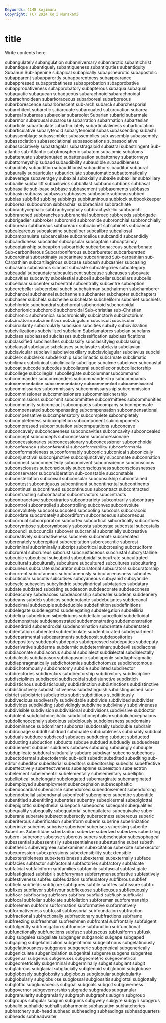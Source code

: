 ```yaml
---
Keywords: 4148 kojimura
Copyright: (C) 2024 Koji Murakami
---
```


# title

Write contents here.



subangulately subangulation subanniversary subantarctic
subantichrist subantique subantiquely subantiqueness subantiquities subantiquity Subanun Sub-apenine subapical subapically
subaponeurotic subapostolic subapparent subapparently subapparentness subappearance subappressed subapprobatiness subapprobation subapprobative
subapprobativeness subapprobatory subapterous subaqua subaqual subaquatic subaquean subaqueous subarachnoid subarachnoidal
subarachnoidean subarboraceous subarboreal subarboreous subarborescence subarborescent sub-arch subarch subarchesporial subarchitect
subarctic subarcuate subarcuated subarcuation subarea subareal subareas subareolar subareolet Subarian
subarid subarmale subarmor subarousal subarouse subarration subarrhation subartesian subarticle subarticulate
subarticulately subarticulateness subarticulation subarticulative subarytenoid subarytenoidal subas subascending subashi subassemblage
subassembler subassemblies sub-assembly subassembly subassociation subassociational subassociations subassociative subassociatively subastragalar
subastragaloid subastral subastringent Sub-atlantic sub-Atlantic subatmospheric subatom subatomic subatoms subattenuate
subattenuated subattenuation subattorney subattorneys subattorneyship subaud subaudibility subaudible subaudibleness subaudibly
subaudition subauditionist subauditor subauditur subaural subaurally subauricular subauriculate subautomatic subautomatically
subaverage subaveragely subaxial subaxially subaxile subaxillar subaxillary subbailie subbailiff subbailiwick
subballast subband subbank subbasal subbasaltic sub-base subbase subbasement subbasements subbases
subbasin subbass subbassa subbasses subbeadle subbeau subbed subbias subbifid subbing
subbings subbituminous subblock subbookkeeper subboreal subbourdon subbrachial subbrachian subbrachiate subbrachycephalic
subbrachycephaly subbrachyskelic subbranch subbranched subbranches subbranchial subbreed subbreeds subbrigade subbrigadier
subbroker subbromid subbromide subbronchial subbronchially subbureau subbureaus subbureaux subcabinet subcabinets
subcaecal subcalcareous subcalcarine subcaliber subcalibre subcallosal subcampanulate subcancellate subcancellous subcandid
subcandidly subcandidness subcantor subcapsular subcaptain subcaptaincy subcaptainship subcaption subcarbide subcarbonaceous
subcarbonate Sub-carboniferous Subcarboniferous subcarbureted subcarburetted subcardinal subcardinally subcarinate subcarinated Sub-carpathian
sub-Carpathian subcartilaginous subcase subcash subcashier subcasing subcasino subcasinos subcast subcaste
subcategories subcategory subcaudal subcaudate subcaulescent subcause subcauses subcavate subcavities subcavity
subcelestial subcell subcellar subcellars subcells subcellular subcenter subcentral subcentrally subcentre
subception subcerebellar subcerebral subch subchairman subchairmen subchamberer subchancel subchannel subchannels
subchanter subchapter subchapters subchaser subchela subchelae subchelate subcheliform subchief subchiefs
subchloride subchondral subchordal subchorioid subchorioidal subchorionic subchoroid subchoroidal Sub-christian sub-Christian
subchronic subchronical subchronically subcinctoria subcinctorium subcincttoria subcineritious subcingulum subcircuit subcircular
subcircularity subcircularly subcision subcities subcity subcivilization subcivilizations subcivilized subclaim Subclamatores
subclan subclans subclass subclassed subclasses subclassification subclassifications subclassified subclassifies subclassify
subclassifying subclassing subclausal subclause subclauses subclavate subclavia subclavian subclavicular subclavii
subclavioaxillary subclaviojugular subclavius subclei subclerk subclerks subclerkship subclimactic subclimate subclimatic
subclimax subclinical subclinically subclique subclone subclover subcoastal subcoat subcode subcodes
subcollateral subcollector subcollectorship subcollege subcollegial subcollegiate subcolumnar subcommand subcommander subcommanders
subcommandership subcommands subcommendation subcommendatory subcommended subcommissarial subcommissaries subcommissary subcommissaryship subcommission
subcommissioner subcommissioners subcommissionership subcommissions subcommit subcommittee subcommittees subcommunities subcommunity subcompact
subcompacts subcompany subcompensate subcompensated subcompensating subcompensation subcompensational subcompensative subcompensatory subcomplete
subcompletely subcompleteness subcompletion subcomponent subcomponents subcompressed subcomputation subcomputations subconcave subconcavely
subconcaveness subconcavities subconcavity subconcealed subconcept subconcepts subconcession subconcessionaire subconcessionaries subconcessionary
subconcessioner subconchoidal subconference subconferential subconformability subconformable subconformableness subconformably subconic subconical
subconically subconjunctival subconjunctive subconjunctively subconnate subconnation subconnect subconnectedly subconnivent subconscience
subconscious subconsciouses subconsciously subconsciousness subconsciousnesses subconservator subconsideration sub-constable subconstable subconstellation
subconsul subconsular subconsulship subcontained subcontest subcontiguous subcontinent subcontinental subcontinents subcontinual
subcontinued subcontinuous subcontract subcontracted subcontracting subcontractor subcontractors subcontracts subcontraoctave subcontraries
subcontrariety subcontrarily subcontrary subcontrol subcontrolled subcontrolling subconvex subconvolute subconvolutely subcool
subcooled subcooling subcools subcoracoid subcordate subcordately subcordiform subcoriaceous subcorneous subcornual
subcorporation subcortex subcortical subcortically subcortices subcorymbose subcorymbosely subcosta subcostae subcostal
subcostalis subcouncil subcouncils subcover subcranial subcranially subcreative subcreatively subcreativeness subcreek
subcrenate subcrenated subcrenately subcrepitant subcrepitation subcrescentic subcrest subcriminal subcriminally subcript
subcritical subcrossing subcruciform subcrureal subcrureus subcrust subcrustaceous subcrustal subcrystalline subcubic
subcubical subcuboid subcuboidal subcultrate subcultrated subcultural subculturally subculture subcultured subcultures
subculturing subcuneus subcurate subcurator subcuratorial subcurators subcuratorship subcurrent subcutaneous subcutaneously
subcutaneousness subcutes subcuticular subcutis subcutises subcyaneous subcyanid subcyanide subcycle subcycles
subcylindric subcylindrical subdataries subdatary subdate subdated subdating subdeacon subdeaconate subdeaconess
subdeaconry subdeacons subdeaconship subdealer subdean subdeanery subdeans subdeb subdebs subdebutante
subdebutantes subdecanal subdecimal subdecuple subdeducible subdefinition subdefinitions subdelegate subdelegated subdelegating
subdelegation subdeliliria subdeliria subdelirium subdeliriums subdeltaic subdeltoid subdeltoidal subdemonstrate subdemonstrated
subdemonstrating subdemonstration subdendroid subdendroidal subdenomination subdentate subdentated subdentation subdented subdenticulate
subdenticulated subdepartment subdepartmental subdepartments subdeposit subdepositories subdepository subdepot subdepots subdepressed
subdeputies subdeputy subderivative subdermal subdermic subdeterminant subdevil subdiaconal subdiaconate subdiaconus
subdial subdialect subdialectal subdialectally subdialects subdiapason subdiapasonic subdiapente subdiaphragmatic subdiaphragmatically
subdichotomies subdichotomize subdichotomous subdichotomously subdichotomy subdie subdilated subdirector subdirectories subdirectors
subdirectorship subdirectory subdiscipline subdisciplines subdiscoid subdiscoidal subdisjunctive subdistich subdistichous subdistichously
subdistinction subdistinctions subdistinctive subdistinctively subdistinctiveness subdistinguish subdistinguished sub-district subdistrict subdistricts
subdit subdititious subdititiously subdivecious subdiversify subdividable subdivide subdivided subdivider subdivides
subdividing subdividingly subdivine subdivinely subdivineness subdivisible subdivision subdivisional subdivisions subdivisive
subdoctor subdolent subdolichocephalic subdolichocephalism subdolichocephalous subdolichocephaly subdolous subdolously subdolousness subdomains
subdominance subdominant subdorsal subdorsally subdouble subdrain subdrainage subdrill subdruid subduable
subduableness subduably subdual subduals subduce subduced subduces subducing subduct subducted
subducting subduction subducts subdue subdued subduedly subduedness subduement subduer subduers
subdues subduing subduingly subduple subduplicate subdural subdurally subdure subdwarf subecho
subechoes subectodermal subectodermic sub-edit subedit subedited subediting sub-editor subeditor subeditorial
subeditors subeditorship subedits subeffective subeffectively subeffectiveness subelaphine subelection subelectron subelement
subelemental subelementally subelementary subelliptic subelliptical subelongate subelongated subemarginate subemarginated subemployed
subemployment subencephalon subencephaltic subendocardial subendorse subendorsed subendorsement subendorsing subendothelial subendymal
subenfeoff subengineer subentire subentitle subentitled subentitling subentries subentry subepidermal subepiglottal
subepiglottic subepithelial subepoch subepochs subequal subequalities subequality subequally subequatorial subequilateral
subequivalve suber suberane suberate suberect suberectly suberectness subereous suberic suberiferous
suberification suberiform suberin suberine suberinization suberinize suberins suberise suberised suberises
suberising suberite Suberites Suberitidae suberization suberize suberized suberizes suberizing subero-
suberone suberose suberous subers subescheator subesophageal subessential subessentially subessentialness subestuarine
subet subeth subetheric subevergreen subexaminer subexcitation subexcite subexecutor subexpression subexpressions
subextensibility subextensible subextensibleness subextensibness subexternal subexternally subface subfacies subfactor subfactorial
subfactories subfactory subfalcate subfalcial subfalciform subfamilies subfamily subfascial subfastigiate subfastigiated
subfebrile subferryman subferrymen subfestive subfestively subfestiveness subfeu subfeudation subfeudatory subfibrous
subfief subfield subfields subfigure subfigures subfile subfiles subfissure subfix subfixes
subflavor subflavour subflexuose subflexuous subflexuously subfloor subflooring subfloors subflora subfluid
subflush subfluvial subfocal subfoliar subfoliate subfoliation subforeman subforemanship subforemen subform
subformation subformative subformatively subformativeness subfossil subfossorial subfoundation subfraction subfractional subfractionally
subfractionary subfractions subframe subfreezing subfreshman subfreshmen subfrontal subfrontally subfulgent subfulgently
subfumigation subfumose subfunction subfunctional subfunctionally subfunctions subfusc subfuscous subfusiform subfusk
subg subgalea subgallate subganger subganoid subgape subgaped subgaping subgelatinization subgelatinoid
subgelatinous subgelatinously subgelatinousness subgenera subgeneric subgenerical subgenerically subgeniculate subgeniculation subgenital
subgenre subgens subgentes subgenual subgenus subgenuses subgeometric subgeometrical subgeometrically subgerminal
subgerminally subget subgiant subgit subglabrous subglacial subglacially subglenoid subgloboid subglobose
subglobosely subglobosity subglobous subglobular subglobularity subglobularly subglobulose subglossal subglossitis subglottal
subglottally subglottic subglumaceous subgoal subgoals subgod subgoverness subgovernor subgovernorship subgrade
subgrades subgranular subgranularity subgranularly subgraph subgraphs subgrin subgroup subgroups subgular
subgum subgums subgwely subgyre subgyri subgyrus subhalid subhalide subhall subharmonic
subhastation subhatcheries subhatchery sub-head subhead subheading subheadings subheadquarters subheads subheadwaiter
